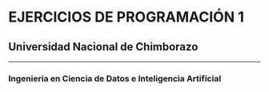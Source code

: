 #  EJERCICIOS DE PROGRAMACIÓN 1 #
## Universidad Nacional de Chimborazo ##
________________________________________________________________
### Ingenieria en Ciencia de Datos e Inteligencia Artificial ###


